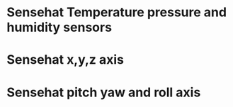 # Sensehat Temperature pressure and humidity sensors
# Sensehat x,y,z axis 
# Sensehat pitch yaw and roll axis
